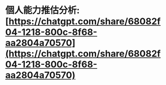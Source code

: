 # 個人能力推估分析: [https://chatgpt.com/share/68082f04-1218-800c-8f68-aa2804a70570](https://chatgpt.com/share/68082f04-1218-800c-8f68-aa2804a70570)
